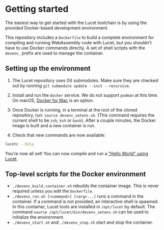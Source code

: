 # Getting started

The easiest way to get started with the Lucet toolchain is by using the provided
Docker-based development environment.

This repository includes a `Dockerfile` to build a complete environment for
compiling and running WebAssembly code with Lucet, but you shouldn't have to use
Docker commands directly. A set of shell scripts with the `devenv_` prefix are
used to manage the container.

## Setting up the environment

1) The Lucet repository uses Git submodules. Make sure they are checked out by running `git
   submodule update --init --recursive`.

2) Install and run the `docker` service. We do not support `podman` at this time. On macOS, [Docker
   for Mac](https://docs.docker.com/docker-for-mac/install/) is an option.

3) Once Docker is running, in a terminal at the root of the cloned repository, run: `source
   devenv_setenv.sh`. (This command requires the current shell to be `zsh`, `ksh` or `bash`). After
   a couple minutes, the Docker image is built and a new container is run.

4) Check that new commands are now available:

```sh
lucetc --help
```

You're now all set! You can now compile and run a ["Hello World" using
Lucet](./Your-first-Lucet-application.md).

## Top-level scripts for the Docker environment

* `./devenv_build_container.sh` rebuilds the container image. This is never
  required unless you edit the `Dockerfile`.
* `./devenv_run.sh [<command>] [<arg>...]` runs a command in the container. If
  a command is not provided, an interactive shell is spawned. In this
  container, Lucet tools are installed in `/opt/lucet` by default. The command
  `source /opt/lucet/bin/devenv_setenv.sh` can be used to initialize the
  environment.
* `./devenv_start.sh` and `./devenv_stop.sh` start and stop the container.
